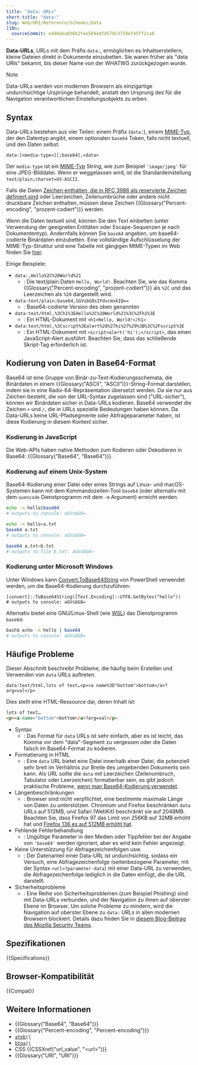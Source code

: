 ```yaml
---
title: "data: URLs"
short-title: "data:"
slug: Web/URI/Reference/Schemes/data
l10n:
  sourceCommit: e488eba036b2fee56444fd579c3759ef45ff2ca8
---
```


**Data-URLs**, URLs mit dem Präfix `data:`, ermöglichen es Inhaltserstellern, kleine Dateien direkt in Dokumente einzubetten. Sie waren früher als "data URIs" bekannt, bis dieser Name von der WHATWG zurückgezogen wurde.

> [!NOTE]
> Data-URLs werden von modernen Browsern als einzigartige undurchsichtige Ursprünge behandelt, anstatt den Ursprung des für die Navigation verantwortlichen Einstellungsobjekts zu erben.

## Syntax

Data-URLs bestehen aus vier Teilen: einem Präfix (`data:`), einem [MIME-Typ](/de/docs/Web/HTTP/Guides/MIME_types), der den Datentyp angibt, einem optionalen `base64` Token, falls nicht textuell, und den Daten selbst:

```plain
data:[<media-type>][;base64],<data>
```

Der `media-type` ist ein [MIME-Typ](/de/docs/Web/HTTP/Guides/MIME_types) String, wie zum Beispiel `'image/jpeg'` für eine JPEG-Bilddatei. Wenn er weggelassen wird, ist die Standardeinstellung `text/plain;charset=US-ASCII`.

Falls die Daten [Zeichen enthalten, die in RFC 3986 als reservierte Zeichen definiert sind](https://datatracker.ietf.org/doc/html/rfc3986#section-2.2) oder Leerzeichen, Zeilenumbrüche oder andere nicht druckbare Zeichen enthalten, müssen diese Zeichen {{Glossary("Percent-encoding", "prozent-codiert")}} werden.

Wenn die Daten textuell sind, können Sie den Text einbetten (unter Verwendung der geeigneten Entitäten oder Escape-Sequenzen je nach Dokumententyp). Andernfalls können Sie `base64` angeben, um base64-codierte Binärdaten einzubetten. Eine vollständige Aufschlüsselung der MIME-Typ-Struktur und eine Tabelle mit gängigen MIME-Typen im Web finden Sie [hier](/de/docs/Web/HTTP/Guides/MIME_types).

Einige Beispiele:

- `data:,Hello%2C%20World%21`
  - : Die text/plain Daten `Hello, World!`. Beachten Sie, wie das Komma {{Glossary("Percent-encoding", "prozent-codiert")}} als `%2C` und das Leerzeichen als `%20` dargestellt wird.
- `data:text/plain;base64,SGVsbG8sIFdvcmxkIQ==`
  - : Base64-codierte Version des oben genannten
- `data:text/html,%3Ch1%3EHello%2C%20World%21%3C%2Fh1%3E`
  - : Ein HTML-Dokument mit `<h1>Hello, World!</h1>`
- `data:text/html,%3Cscript%3Ealert%28%27hi%27%29%3B%3C%2Fscript%3E`
  - : Ein HTML-Dokument mit `<script>alert('hi');</script>`, das einen JavaScript-Alert ausführt. Beachten Sie, dass das schließende Skript-Tag erforderlich ist.

## Kodierung von Daten in Base64-Format

Base64 ist eine Gruppe von Binär-zu-Text-Kodierungsschemata, die Binärdaten in einem {{Glossary("ASCII", "ASCII")}}-String-Format darstellen, indem sie in eine Radix-64-Repräsentation übersetzt werden. Da sie nur aus Zeichen besteht, die von der URL-Syntax zugelassen sind ("URL-sicher"), können wir Binärdaten sicher in Data-URLs kodieren. Base64 verwendet die Zeichen `+` und `/`, die in URLs spezielle Bedeutungen haben können. Da Data-URLs keine URL-Pfadsegmente oder Abfrageparameter haben, ist diese Kodierung in diesem Kontext sicher.

### Kodierung in JavaScript

Die Web-APIs haben native Methoden zum Kodieren oder Dekodieren in Base64: {{Glossary("Base64", "Base64")}}.

### Kodierung auf einem Unix-System

Base64-Kodierung einer Datei oder eines Strings auf Linux- und macOS-Systemen kann mit dem Kommandozeilen-Tool `base64` (oder alternativ mit dem `uuencode` Dienstprogramm mit dem `-m` Argument) erreicht werden.

```bash
echo -n hello|base64
# outputs to console: aGVsbG8=

echo -n hello>a.txt
base64 a.txt
# outputs to console: aGVsbG8=

base64 a.txt>b.txt
# outputs to file b.txt: aGVsbG8=
```

### Kodierung unter Microsoft Windows

Unter Windows kann [Convert.ToBase64String](https://learn.microsoft.com/en-us/dotnet/api/system.convert.tobase64string?view=net-5.0) von PowerShell verwendet werden, um die Base64-Kodierung durchzuführen:

```plain
[convert]::ToBase64String([Text.Encoding]::UTF8.GetBytes("hello"))
# outputs to console: aGVsbG8=
```

Alternativ bietet eine GNU/Linux-Shell (wie [WSL](https://de.wikipedia.org/wiki/Windows_Subsystem_for_Linux)) das Dienstprogramm `base64`:

```bash
bash$ echo -n hello | base64
# outputs to console: aGVsbG8=
```

## Häufige Probleme

Dieser Abschnitt beschreibt Probleme, die häufig beim Erstellen und Verwenden von `data` URLs auftreten.

```plain
data:text/html,lots of text…<p><a name%3D"bottom">bottom</a>?arg=val</p>
```

Dies stellt eine HTML-Ressource dar, deren Inhalt ist:

```html
lots of text…
<p><a name="bottom">bottom</a>?arg=val</p>
```

- Syntax
  - : Das Format für `data` URLs ist sehr einfach, aber es ist leicht, das Komma vor dem "data"-Segment zu vergessen oder die Daten falsch im Base64-Format zu kodieren.
- Formatierung in HTML
  - : Eine `data` URL bietet eine Datei innerhalb einer Datei, die potenziell sehr breit im Verhältnis zur Breite des umgebenden Dokuments sein kann. Als URL sollte die `data` mit Leerzeichen (Zeilenumbruch, Tabulator oder Leerzeichen) formatierbar sein, es gibt jedoch praktische Probleme, [wenn man Base64-Kodierung verwendet](https://bugzil.la/73026#c12).
- Längenbeschränkungen
  - : Browser sind nicht verpflichtet, eine bestimmte maximale Länge von Daten zu unterstützen.
    Chromium und Firefox beschränken `data` URLs auf 512MB, und Safari (WebKit) beschränkt sie auf 2048MB.
    Beachten Sie, dass Firefox 97 das Limit von 256KB auf 32MB erhöht hat und [Firefox 136 es auf 512MB erhöht hat](/de/docs/Mozilla/Firefox/Releases/136).
- Fehlende Fehlerbehandlung
  - : Ungültige Parameter in den Medien oder Tippfehler bei der Angabe von `'base64'` werden ignoriert, aber es wird kein Fehler angezeigt.
- Keine Unterstützung für Abfragezeichenfolgen usw.
  - : Der Datenanteil einer Data-URL ist undurchsichtig, sodass ein Versuch, eine Abfragezeichenfolge (seitenbezogene Parameter, mit der Syntax `<url>?parameter-data`) mit einer Data-URL zu verwenden, die Abfragezeichenfolge lediglich in die Daten einfügt, die die URL darstellt.
- Sicherheitsprobleme
  - : Eine Reihe von Sicherheitsproblemen (zum Beispiel Phishing) sind mit Data-URLs verbunden, und der Navigation zu ihnen auf oberster Ebene im Browser. Um solche Probleme zu mindern, wird die Navigation auf oberster Ebene zu `data:` URLs in allen modernen Browsern blockiert. Details dazu finden Sie in [diesem Blog-Beitrag des Mozilla Security Teams](https://blog.mozilla.org/security/2017/11/27/blocking-top-level-navigations-data-urls-firefox-59/).

## Spezifikationen

{{Specifications}}

## Browser-Kompatibilität

{{Compat}}

## Weitere Informationen

- {{Glossary("Base64", "Base64")}}
- {{Glossary("Percent-encoding", "Percent-encoding")}}
- [`atob()`](/de/docs/Web/API/WorkerGlobalScope/atob)
- [`btoa()`](/de/docs/Web/API/WorkerGlobalScope/btoa)
- CSS {{CSSXref("url_value", "&lt;url&gt;")}}
- {{Glossary("URI", "URI")}}
